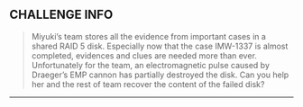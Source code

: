 ## CHALLENGE INFO
> Miyuki’s team stores all the evidence from important cases in a shared RAID 5 disk.
> Especially now that the case IMW-1337 is almost completed, evidences and clues are needed more than ever.  
    Unfortunately for the team, an electromagnetic pulse caused by Draeger’s EMP cannon has partially destroyed the disk. 
    Can you help her and the rest of team recover the content of the failed disk?

---
